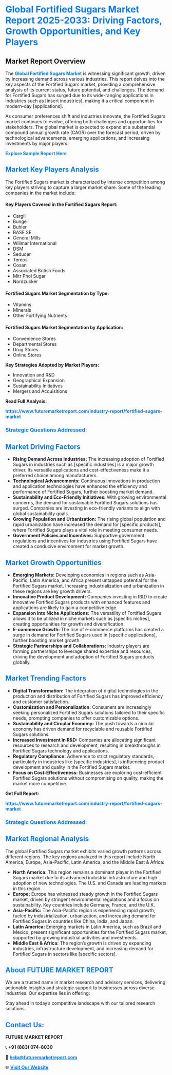<h1 style="color: #007BFF;">Global Fortified Sugars Market Report 2025-2033: Driving Factors, Growth Opportunities, and Key Players</h1>

<section id="overview">
<h2>Market Report Overview</h2>
<p>The <a href="https://www.futuremarketreport.com/industry-report/fortified-sugars-market" style="color: #007BFF; text-decoration: none;"><strong>Global Fortified Sugars Market</strong></a> is witnessing significant growth, driven by increasing demand across various industries. This report delves into the key aspects of the Fortified Sugars market, providing a comprehensive analysis of its current status, future potential, and challenges. The demand for Fortified Sugars has surged due to its wide-ranging applications in industries such as [insert industries], making it a critical component in modern-day [applications].</p>
<p>As consumer preferences shift and industries innovate, the Fortified Sugars market continues to evolve, offering both challenges and opportunities for stakeholders. The global market is expected to expand at a substantial compound annual growth rate (CAGR) over the forecast period, driven by technological advancements, emerging applications, and increasing investments by major players.</p>
</section>

<section id="overview">
<p><a href="https://www.futuremarketreport.com/request-sample/reportId=61682" style="color: #007BFF; text-decoration: none;"><strong>Explore Sample Report Here</strong></a></p>
</section>

<section id="key-players">
<h2 style="color: #007BFF;">Market Key Players Analysis</h2>
<p>The Fortified Sugars market is characterized by intense competition among key players striving to capture a larger market share. Some of the leading companies in the market include:</p>
<h4>Key Players Covered in the Fortified Sugars Report:</h4>
<ul><li>Cargill</li><li>Bunge</li><li>Buhler</li><li>BASF SE</li><li>General Mills</li><li>Willmar International</li><li>DSM</li><li>Seducer</li><li>Tereos</li><li>Cosan</li><li>Associated British Foods</li><li>Mitr Phol Sugar</li><li>Nordzucker</li></ul>
<h4>Fortified Sugars Market Segmentation by Type:</h4>
<ul><li>Vitamins</li><li>Minerals</li><li>Other Fortifying Nutrients</li></ul>

<h4>Fortified Sugars Market Segmentation by Application:</h4>
<ul><li>Convenience Stores</li><li>Departmental Stores</li><li>Drug Stores</li><li>Online Stores</li></ul>
<p><strong>Key Strategies Adopted by Market Players:</strong></p>
<ul>
<li>Innovation and R&D</li>
<li>Geographical Expansion</li>
<li>Sustainability Initiatives</li>
<li>Mergers and Acquisitions</li>
</ul>
</section>

<section>
<p><strong>Read Full Analysis: </strong></p><a href="https://www.futuremarketreport.com/industry-report/fortified-sugars-market" style="color: #007BFF; text-decoration: none;"><strong>https://www.futuremarketreport.com/industry-report/fortified-sugars-market</strong></a>
<h3 style="color: #007BFF;">Strategic Questions Addressed:</h3>
</section>

<section id="driving-factors">
<h2 style="color: #007BFF;">Market Driving Factors</h2>
<ul>
<li><strong>Rising Demand Across Industries:</strong> The increasing adoption of Fortified Sugars in industries such as [specific industries] is a major growth driver. Its versatile applications and cost-effectiveness make it a preferred choice among manufacturers.</li>
<li><strong>Technological Advancements:</strong> Continuous innovations in production and application technologies have enhanced the efficiency and performance of Fortified Sugars, further boosting market demand.</li>
<li><strong>Sustainability and Eco-Friendly Initiatives:</strong> With growing environmental concerns, the demand for sustainable Fortified Sugars solutions has surged. Companies are investing in eco-friendly variants to align with global sustainability goals.</li>
<li><strong>Growing Population and Urbanization:</strong> The rising global population and rapid urbanization have increased the demand for [specific products], where Fortified Sugars plays a vital role in meeting consumer needs.</li>
<li><strong>Government Policies and Incentives:</strong> Supportive government regulations and incentives for industries using Fortified Sugars have created a conducive environment for market growth.</li>
</ul>
</section>

<section id="growth-opportunities">
<h2 style="color: #007BFF;">Market Growth Opportunities</h2>
<ul>
<li><strong>Emerging Markets:</strong> Developing economies in regions such as Asia-Pacific, Latin America, and Africa present untapped potential for the Fortified Sugars market. Increasing industrialization and urbanization in these regions are key growth drivers.</li>
<li><strong>Innovative Product Development:</strong> Companies investing in R&D to create innovative Fortified Sugars products with enhanced features and applications are likely to gain a competitive edge.</li>
<li><strong>Expansion into Niche Applications:</strong> The versatility of Fortified Sugars allows it to be utilized in niche markets such as [specific niches], creating opportunities for growth and diversification.</li>
<li><strong>E-commerce Growth:</strong> The rise of e-commerce platforms has created a surge in demand for Fortified Sugars used in [specific applications], further boosting market growth.</li>
<li><strong>Strategic Partnerships and Collaborations:</strong> Industry players are forming partnerships to leverage shared expertise and resources, driving the development and adoption of Fortified Sugars products globally.</li>
</ul>
</section>

<section id="trending-factors">
<h2 style="color: #007BFF;">Market Trending Factors</h2>
<ul>
<li><strong>Digital Transformation:</strong> The integration of digital technologies in the production and distribution of Fortified Sugars has improved efficiency and customer satisfaction.</li>
<li><strong>Customization and Personalization:</strong> Consumers are increasingly seeking personalized Fortified Sugars solutions tailored to their specific needs, prompting companies to offer customizable options.</li>
<li><strong>Sustainability and Circular Economy:</strong> The push towards a circular economy has driven demand for recyclable and reusable Fortified Sugars solutions.</li>
<li><strong>Increased Investment in R&D:</strong> Companies are allocating significant resources to research and development, resulting in breakthroughs in Fortified Sugars technology and applications.</li>
<li><strong>Regulatory Compliance:</strong> Adherence to strict regulatory standards, particularly in industries like [specific industries], is influencing product development and quality in the Fortified Sugars market.</li>
<li><strong>Focus on Cost-Effectiveness:</strong> Businesses are exploring cost-efficient Fortified Sugars solutions without compromising on quality, making the market more competitive.</li>
</ul>
</section>

<section>
<p><strong>Get Full Report: </strong></p><a href="https://www.futuremarketreport.com/industry-report/fortified-sugars-market" style="color: #007BFF; text-decoration: none;"><strong>https://www.futuremarketreport.com/industry-report/fortified-sugars-market</strong></a>
<h3 style="color: #007BFF;">Strategic Questions Addressed:</h3>
</section>


<section id="regional-analysis">
<h2 style="color: #007BFF;">Market Regional Analysis</h2>
<p>The global Fortified Sugars market exhibits varied growth patterns across different regions. The key regions analyzed in this report include North America, Europe, Asia-Pacific, Latin America, and the Middle East & Africa:</p>
<ul>
<li><strong>North America:</strong> This region remains a dominant player in the Fortified Sugars market due to its advanced industrial infrastructure and high adoption of new technologies. The U.S. and Canada are leading markets in this region.</li>
<li><strong>Europe:</strong> Europe has witnessed steady growth in the Fortified Sugars market, driven by stringent environmental regulations and a focus on sustainability. Key countries include Germany, France, and the U.K.</li>
<li><strong>Asia-Pacific:</strong> The Asia-Pacific region is experiencing rapid growth, fueled by industrialization, urbanization, and increasing demand for Fortified Sugars in countries like China, India, and Japan.</li>
<li><strong>Latin America:</strong> Emerging markets in Latin America, such as Brazil and Mexico, present significant opportunities for the Fortified Sugars market, supported by growing industrial activities and investments.</li>
<li><strong>Middle East & Africa:</strong> The region’s growth is driven by expanding industries, infrastructure development, and increasing demand for Fortified Sugars in sectors like [specific sectors].</li>
</ul>
</section>

<footer>
<h2 style="color: #007BFF;">About FUTURE MARKET REPORT</h2>
<p>We are a trusted name in market research and advisory services, delivering actionable insights and strategic support to businesses across diverse industries. Our expertise lies in offering:</p>

<p>Stay ahead in today’s competitive landscape with our tailored research solutions.</p>

<h2 style="color: #007BFF;">Contact Us:</h2>
<p><strong>FUTURE MARKET REPORT</strong></p>
<p>📞 <strong>+91 (883) 074-8030</strong></p>
<p>📧 <strong><a href="mailto:help@futuremarketreport.com" style="color: #007BFF;">help@futuremarketreport.com</a></strong></p>
<p>🌐 <strong><a href="https://www.futuremarketreport.com/" style="color: #007BFF;">Visit Our Website</a></strong></p>
</footer>
